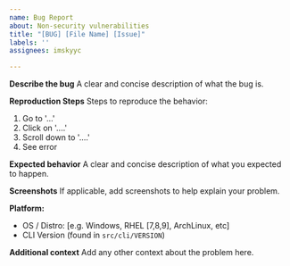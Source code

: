 ```yaml
---
name: Bug Report
about: Non-security vulnerabilities
title: "[BUG] [File Name] [Issue]"
labels: ''
assignees: imskyyc

---
```


**Describe the bug**
A clear and concise description of what the bug is.

**Reproduction Steps**
Steps to reproduce the behavior:
1. Go to '...'
2. Click on '....'
3. Scroll down to '....'
4. See error

**Expected behavior**
A clear and concise description of what you expected to happen.

**Screenshots**
If applicable, add screenshots to help explain your problem.

**Platform:**
 - OS / Distro: [e.g. Windows, RHEL [7,8,9], ArchLinux, etc]
 - CLI Version (found in `src/cli/VERSION`)

**Additional context**
Add any other context about the problem here.
